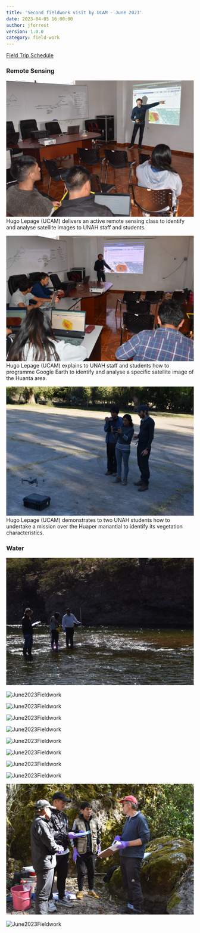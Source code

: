 ```yaml
---
title: 'Second fieldwork visit by UCAM - June 2023'
date: 2023-04-05 16:00:00 
author: jforrest
version: 1.0.0
category: field-work
---
```



[Field Trip Schedule](/assets/posts/UCAM_schedule_June23.pdf)


### Remote Sensing

![June2023Fieldwork](/assets/posts/6.23Class1.JPG)
Hugo Lepage (UCAM) delivers an active remote sensing class to identify and analyse satellite images to UNAH staff and students.


![June2023Fieldwork](/assets/posts/6.23Class2.JPG)
Hugo Lepage (UCAM) explains to UNAH staff and students how to programme Google Earth to identify and analyse a specific satellite image of the Huanta area.


![June2023Fieldwork](/assets/6.23Huaper.JPG)
Hugo Lepage (UCAM) demonstrates to two UNAH students how to undertake a mission over the Huaper manantial to identify its vegetation characteristics.


### Water 

![June2023Fieldwork](/assets/6.23RC01.JPG)


![June2023Fieldwork](/assets/6.23Q1.1.JPG)


![June2023Fieldwork](/assets/6.Q1.2.JPG)


![June2023Fieldwork](/assets/6.Q1.3.JPG)


![June2023Fieldwork](/assets/6.Q2.2.JPG)


![June2023Fieldwork](/assets/6.Q2.3.JPG)


![June2023Fieldwork](/assets/6.Q2.4.JPG)


![June2023Fieldwork](/assets/6.Q3.1.JPG)


![June2023Fieldwork](/assets/6.Q3.2.JPG)


![June2023Fieldwork](/assets/6.Q3.3.JPG)


![June2023Fieldwork](/assets/6.RC02.JPG)


